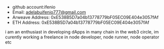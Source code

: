 - github account:ifenio 
- Email: adelabuifenio777@gmail.com
- Arweave Address: 0xE538B5D7a04b13778779bF05EC09E404e3057fAf
- ETH Address: 0xE538B5D7a04b13778779bF05EC09E404e3057fAf

i am an  enthusiast in developing dApps in many chain in the web3 circle, im curently working a freelance in node developer, node runner, 
node operator etc
